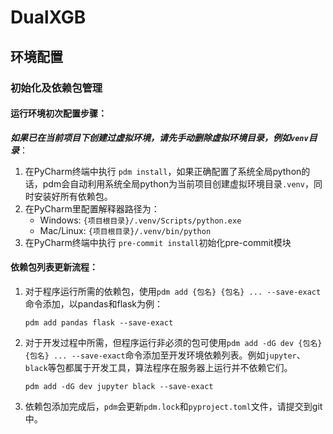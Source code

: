 # DualXGB

## 环境配置

### 初始化及依赖包管理

#### 运行环境初次配置步骤：
***如果已在当前项目下创建过虚拟环境，请先手动删除虚拟环境目录，例如`venv`目录***：
1. 在PyCharm终端中执行 ```pdm install```，如果正确配置了系统全局python的话，pdm会自动利用系统全局python为当前项目创建虚拟环境目录`.venv`，同时安装好所有依赖包。
2. 在PyCharm里配置解释器路径为：
   - Windows: `{项目根目录}/.venv/Scripts/python.exe`
   - Mac/Linux: `{项目根目录}/.venv/bin/python`
3. 在PyCharm终端中执行 ```pre-commit install```初始化pre-commit模块

#### 依赖包列表更新流程：
1. 对于程序运行所需的依赖包，使用```pdm add {包名} {包名} ... --save-exact```命令添加，以pandas和flask为例：
    ```
    pdm add pandas flask --save-exact
    ```
2. 对于开发过程中所需，但程序运行非必须的包可使用```pdm add -dG dev {包名} {包名} ... --save-exact```命令添加至开发环境依赖列表。例如`jupyter`、`black`等包都属于开发工具，算法程序在服务器上运行并不依赖它们。
    ```
    pdm add -dG dev jupyter black --save-exact
    ```
3. 依赖包添加完成后，`pdm`会更新`pdm.lock`和`pyproject.toml`文件，请提交到git中。